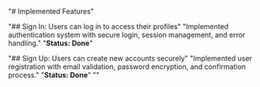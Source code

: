 "# Implemented Features" 

"## Sign In: Users can log in to access their profiles" 
"Implemented authentication system with secure login, session management, and error handling." 
"**Status: Done**" 

"## Sign Up: Users can create new accounts securely" 
"Implemented user registration with email validation, password encryption, and confirmation process." 
"**Status: Done**" 
"" 
